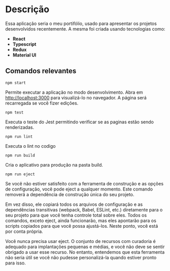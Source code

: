 # Descrição

Essa aplicação seria o meu portifólio, usado para apresentar os projetos desenvolvidos recentemente. A mesma foi criada usando tecnologias como:

- **React**
- **Typescript**
- **Redux**
- **Material UI**


## Comandos relevantes



```npm start```

Permite executar a aplicação no modo desenvolvimento. Abra em [http://localhost:3000](http://localhost:3000) para visualizá-lo no navegador. A página será recarregada se você fizer edições.


```npm test```  


Executa o teste do Jest permitindo verificar se as paginas estão sendo renderizadas.



```npm run lint```  


Executa o lint no codigo

```npm run build```  

Cria o aplicativo para produção na pasta build.


```npm run eject```

Se você não estiver satisfeito com a ferramenta de construção e as opções de configuração, você pode eject a qualquer momento. Este comando removerá a dependência de construção única do seu projeto.

Em vez disso, ele copiará todos os arquivos de configuração e as dependências transitivas (webpack, Babel, ESLint, etc.) diretamente para o seu projeto para que você tenha controle total sobre eles. Todos os comandos, exceto eject, ainda funcionarão, mas eles apontarão para os scripts copiados para que você possa ajustá-los. Neste ponto, você está por conta própria.

Você nunca precisa usar eject. O conjunto de recursos com curadoria é adequado para implantações pequenas e médias, e você não deve se sentir obrigado a usar esse recurso. No entanto, entendemos que esta ferramenta não seria útil se você não pudesse personalizá-la quando estiver pronto para isso.